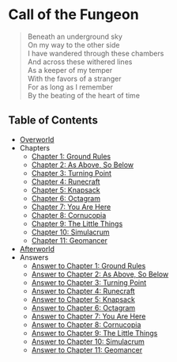 # Call of the Fungeon

> Beneath an underground sky<br>
> On my way to the other side<br>
> I have wandered through these chambers<br>
> And across these withered lines<br>
> As a keeper of my temper<br>
> With the favors of a stranger<br>
> For as long as I remember<br>
> By the beating of the heart of time


## Table of Contents

- [Overworld](overworld.md)
- Chapters
  - [Chapter 1: Ground Rules](chapters/01-ground-rules.md)
  - [Chapter 2: As Above, So Below](chapters/02-as-above-so-below.md)
  - [Chapter 3: Turning Point](chapters/03-turning-point.md)
  - [Chapter 4: Runecraft](chapters/04-runecraft.md)
  - [Chapter 5: Knapsack](chapters/05-knapsack.md)
  - [Chapter 6: Octagram](chapters/06-octagram.md)
  - [Chapter 7: You Are Here](chapters/07-you-are-here.md)
  - [Chapter 8: Cornucopia](chapters/08-cornucopia.md)
  - [Chapter 9: The Little Things](chapters/09-the-little-things.md)
  - [Chapter 10: Simulacrum](chapters/10-simulacrum.md)
  - [Chapter 11: Geomancer](chapters/11-geomancer.md)
- [Afterworld](afterworld.md)
- Answers
  - [Answer to Chapter 1: Ground Rules](answers/01-ground-rules.md)
  - [Answer to Chapter 2: As Above, So Below](answers/02-as-above-so-below.md)
  - [Answer to Chapter 3: Turning Point](answers/03-turning-point.md)
  - [Answer to Chapter 4: Runecraft](answers/04-runecraft.md)
  - [Answer to Chapter 5: Knapsack](answers/05-knapsack.md)
  - [Answer to Chapter 6: Octagram](answers/06-octagram.md)
  - [Answer to Chapter 7: You Are Here](answers/07-you-are-here.md)
  - [Answer to Chapter 8: Cornucopia](answers/08-cornucopia.md)
  - [Answer to Chapter 9: The Little Things](answers/09-the-little-things.md)
  - [Answer to Chapter 10: Simulacrum](answers/10-simulacrum.md)
  - [Answer to Chapter 11: Geomancer](answers/11-geomancer.md)
